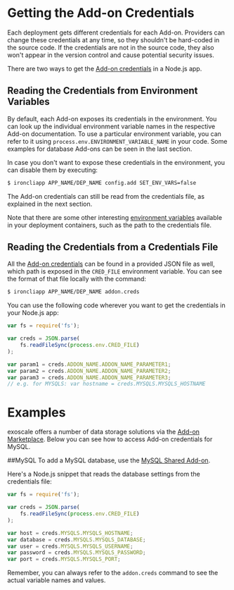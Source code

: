 # Getting the Add-on Credentials

Each deployment gets different credentials for each Add-on. Providers can change these credentials at any time, so they shouldn't be hard-coded in the source code. If the credentials are not in the source code, they also won't appear in the version control and cause potential security issues.

There are two ways to get the [Add-on credentials] in a Node.js app.

## Reading the Credentials from Environment Variables

By default, each Add-on exposes its credentials in the environment. You can look up the individual environment variable names in the respective Add-on documentation. To use a particular environment variable, you can refer to it using  `process.env.ENVIRONMENT_VARIABLE_NAME` in your code. Some examples for database Add-ons can be seen in the last section.

In case you don't want to expose these credentials in the environment, you can disable them by executing:

~~~bash
$ ironcliapp APP_NAME/DEP_NAME config.add SET_ENV_VARS=false
~~~

The Add-on credentials can still be read from the credentials file, as explained in the next section.

Note that there are some other interesting [environment variables] available in your deployment containers, such as the path to the credentials file.

## Reading the Credentials from a Credentials File

All the [Add-on credentials] can be found in a provided JSON file as well, which path is exposed in
the `CRED_FILE` environment variable. You can see the format of that file locally with the command:

~~~bash
$ ironcliapp APP_NAME/DEP_NAME addon.creds
~~~

You can use the following code wherever you want to get the credentials in your Node.js app:

~~~javascript
var fs = require('fs');

var creds = JSON.parse(
    fs.readFileSync(process.env.CRED_FILE)
);

var param1 = creds.ADDON_NAME.ADDON_NAME_PARAMETER1;
var param2 = creds.ADDON_NAME.ADDON_NAME_PARAMETER2;
var param3 = creds.ADDON_NAME.ADDON_NAME_PARAMETER3;
// e.g. for MYSQLS: var hostname = creds.MYSQLS.MYSQLS_HOSTNAME
~~~

# Examples

exoscale offers a number of data storage solutions via the [Add-on Marketplace]. Below you can see how to access Add-on credentials for MySQL.

##MySQL
To add a MySQL database, use the [MySQL Shared Add-on].

Here's a Node.js snippet that reads the database settings from the credentials file:

~~~javascript
var fs = require('fs');

var creds = JSON.parse(
    fs.readFileSync(process.env.CRED_FILE)
);

var host = creds.MYSQLS.MYSQLS_HOSTNAME;
var database = creds.MYSQLS.MYSQLS_DATABASE;
var user = creds.MYSQLS.MYSQLS_USERNAME;
var password = creds.MYSQLS.MYSQLS_PASSWORD;
var port = creds.MYSQLS.MYSQLS_PORT;

~~~

Remember, you can always refer to the `addon.creds` command to see the actual variable names and values.

[Add-on Marketplace]: https://community.exoscale.ch/apps/addons/
[environment variables]: https://community.exoscale.ch/apps/documentation/#environment-variables
[MySQL Shared Add-on]: https://community.exoscale.ch/tutorial/mysqls-add-on/
[Add-on credentials]:https://community.exoscale.ch/apps/documentation/#add-on-credentials
